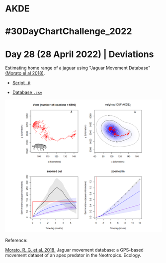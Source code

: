 # AKDE

# #30DayChartChallenge_2022

# Day 28 (28 April 2022) | Deviations

Estimating home range of a jaguar using "Jaguar Movement Database" [(Morato el al 2018)](http://doi.org/10.1002/ecy.2379). 

- [Script `.R`](https://github.com/fblpalmeira/AKDE/blob/main/data/ctmm_20.R)

- [Database `.csv`](https://github.com/fblpalmeira/AKDE/blob/main/data/vinte.txt)

<img src="https://github.com/fblpalmeira/AKDE/blob/main/data/akde_jaguar.png">

Reference:

[Morato, R. G. et al. 2018.](http://doi.org/10.1002/ecy.2379) Jaguar movement database: a GPS-based movement dataset of an apex predator in the Neotropics. Ecology.
